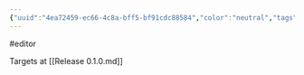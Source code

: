 ```yaml
---
{"uuid":"4ea72459-ec66-4c8a-bff5-bf91cdc88584","color":"neutral","tags":["editor"],"embeds":[],"links":["Release 0.1.0.md"],"todos":{"done":[],"pending":[]}}
---
```

#editor

Targets at [[Release 0.1.0.md]]